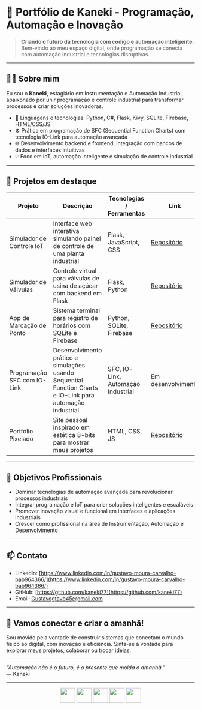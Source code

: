# 🚀 Portfólio de Kaneki - Programação, Automação e Inovação

> **Criando o futuro da tecnologia com código e automação inteligente.**  
> Bem-vindo ao meu espaço digital, onde programação se conecta com automação industrial e tecnologias disruptivas.

---

## 👨‍💻 Sobre mim

Eu sou o **Kaneki**, estagiário em Instrumentação e Automação Industrial, apaixonado por unir programação e controle industrial para transformar processos e criar soluções inovadoras.

- 🔧 Linguagens e tecnologias: Python, C#, Flask, Kivy, SQLite, Firebase, HTML/CSS/JS  
- ⚙️ Prática em programação de SFC (Sequential Function Charts) com tecnologia IO-Link para automação avançada  
- 🌐 Desenvolvimento backend e frontend, integração com bancos de dados e interfaces intuitivas   
- 💡 Foco em IoT, automação inteligente e simulação de controle industrial

---

## 🚩 Projetos em destaque

| Projeto                     | Descrição                                                                   | Tecnologias / Ferramentas             | Link                   |
|----------------------------|-----------------------------------------------------------------------------|-------------------------------------|------------------------|
| Simulador de Controle IoT   | Interface web interativa simulando painel de controle de uma planta industrial | Flask, JavaScript, CSS               | [Repositório](#)       |
| Simulador de Válvulas       | Controle virtual para válvulas de usina de açúcar com backend em Flask       | Flask, Python                       | [Repositório](https://github.com/kaneki77/Usina-Pixelada)       |
| App de Marcação de Ponto    | Sistema terminal para registro de horários com SQLite e Firebase             | Python, SQLite, Firebase            | [Repositório](#)       |
| Programação SFC com IO-Link | Desenvolvimento prático e simulações usando Sequential Function Charts e IO-Link para automação industrial | SFC, IO-Link, Automação Industrial | Em desenvolvimento     |
| Portfólio Pixelado          | Site pessoal inspirado em estética 8-bits para mostrar meus projetos         | HTML, CSS, JS                      | [Repositório](https://github.com/kaneki77/kanekiportifolio)       |

---

## 🎯 Objetivos Profissionais

- Dominar tecnologias de automação avançada para revolucionar processos industriais  
- Integrar programação e IoT para criar soluções inteligentes e escaláveis  
- Promover inovação visual e funcional em interfaces e aplicações industriais  
- Crescer como profissional na área de Instrumentação, Automação e Desenvolvimento

---

## 📫 Contato

- LinkedIn: [https://www.linkedin.com/in/gustavo-moura-carvalho-bab964366/](https://www.linkedin.com/in/gustavo-moura-carvalho-bab964366/)  
- GitHub: [https://github.com/kaneki77](https://github.com/kaneki77)  
- Email: Gustavogtavb45@gmail.com

---

## 🚀 Vamos conectar e criar o amanhã!

Sou movido pela vontade de construir sistemas que conectam o mundo físico ao digital, com inovação e eficiência. Sinta-se à vontade para explorar meus projetos, colaborar ou trocar ideias.

---

*“Automação não é o futuro, é o presente que molda o amanhã.”*  
— Kaneki

---

<div align="center">
  <img src="https://cdn.jsdelivr.net/gh/devicons/devicon/icons/python/python-original.svg" width="40" />
  <img src="https://cdn.jsdelivr.net/gh/devicons/devicon/icons/csharp/csharp-original.svg" width="40" />
  <img src="https://cdn.jsdelivr.net/gh/devicons/devicon/icons/flask/flask-original.svg" width="40" />
  <img src="https://cdn.jsdelivr.net/gh/devicons/devicon/icons/html5/html5-original.svg" width="40" />
  <img src="https://cdn.jsdelivr.net/gh/devicons/devicon/icons/css3/css3-original.svg" width="40" />
</div>
